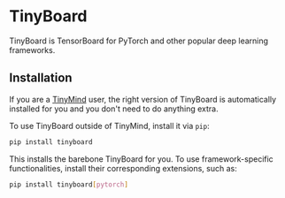 # TinyBoard

TinyBoard is TensorBoard for PyTorch and other popular deep learning frameworks.

## Installation

If you are a [TinyMind](https://www.tinymind.ai) user, the right version of TinyBoard is automatically installed for you and you don't need to do anything extra.

To use TinyBoard outside of TinyMind, install it via `pip`:

```sh
pip install tinyboard
```

This installs the barebone TinyBoard for you. To use framework-specific functionalities, install their corresponding extensions, such as:

```sh
pip install tinyboard[pytorch]
```
